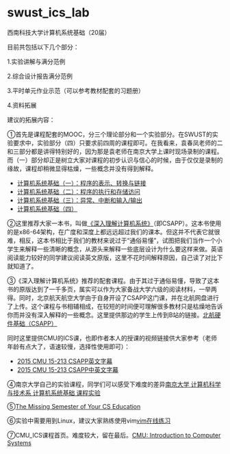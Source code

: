 # swust_ics_lab
西南科技大学计算机系统基础（20届）

目前共包括以下几个部分：

1.实验讲解与满分范例

2.综合设计报告满分范例

3.平时单元作业示范（可以参考教材配套的习题册）

4.资料拓展

建议的拓展内容：

①首先是课程配套的MOOC，分三个理论部分和一个实验部分。在SWUST的实验要求中，实验部分（四）只要求前四周的课程即可。在我看来，袁春凤老师的二和三部分都是讲得特别好的，因为那是袁老师在南京大学上课时现场录制的课程。而（一）部分却正是树立大家对课程的初步认识与信心的时候，由于仅仅是录制的缘故，课程却稍微显得枯燥，一些概念并没有得到解释。

- [计算机系统基础（一）：程序的表示、转换与链接](http://www.icourse163.org/course/NJU-1001625001)
- [计算机系统基础（二）：程序的执行和存储访问](http://www.icourse163.org/course/NJU-1001964032)
- [计算机系统基础（三）：异常、中断和输入/输出](http://www.icourse163.org/course/NJU-1002532004)
- [计算机系统基础（四）](https://www.icourse163.org/course/NJU-1449521162)

②这里推荐大家一本书，叫做[《深入理解计算机系统》](https://github.com/litxiaoyao/swust_ics_lab/blob/main/%E6%8B%93%E5%B1%95%E8%B5%84%E6%96%99/Computer_Systems_A_Programmers_Perspective(3rd).pdf)（即CSAPP）。这本书使用的是x86-64架构，在广度和深度上都远远超过我们的课本。但这并不代表它就很难，相反，这本书相比于我们的教材来说过于“通俗易懂”，试图把我们当作一个小学生来解释一些清晰的概念，从源头来解释一些底层设计为什么要这样来做。英语阅读能力较好的同学建议阅读英文原版，这里不花时间解释原因，自己读了对比下就知道了。

③《深入理解计算机系统》推荐的配套课程。由于其过于通俗易懂，导致了这本书的原版达到了一千多页，属实可以作为大家备战大学六级的阅读材料，一举两得。同时，北京航天航空大学由于自身开设了CSAPP这门课，并在北航网盘进行了上传。这个课程与书相辅相成，在较短的时间便可理解很多教材只是枯燥地告诉你而并没有深入解释的一些概念。这里提供那边的学生上传到B站的链接。[北航硬件基础（CSAPP）](https://www.bilibili.com/video/BV19X4y1P7zW)

同时这里提供CMU的ICS课，也即作者本人的授课的视频链接供大家参考（老师年龄有点大了，语速较慢，选择性使用即可）：

- [2015 CMU 15-213 CSAPP英文字幕](https://www.bilibili.com/video/av40238125)
- [2015 CMU 15-213 CSAPP中英文字幕](https://www.bilibili.com/video/av31289365)

④南京大学自己的实验课程，同学们可以感受下难度的差异[南京大学 计算机科学与技术系 计算机系统基础 课程实验](https://nju-projectn.github.io/ics-pa-gitbook/ics2021/index.html)

⑤[The Missing Semester of Your CS Education](https://www.bilibili.com/video/BV1rU4y1h7Qr)

⑥实验中需要用到Linux，建议大家熟练使用vim[vim在线练习](https://www.openvim.com/tutorial.html)

⑦CMU_ICS课程首页。难度较大，留在最后。[CMU: Introduction to Computer Systems](https://www.cs.cmu.edu/~213/)

